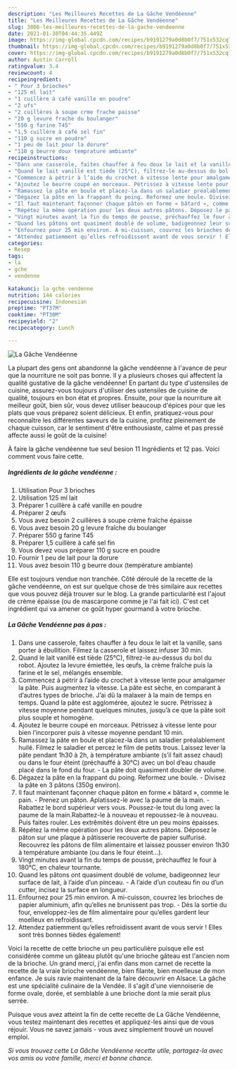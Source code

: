 ```yaml
---
description: "Les Meilleures Recettes de La Gâche Vendéenne"
title: "Les Meilleures Recettes de La Gâche Vendéenne"
slug: 3806-les-meilleures-recettes-de-la-gache-vendeenne
date: 2021-01-30T04:44:35.449Z
image: https://img-global.cpcdn.com/recipes/b9191279a0d8b0f7/751x532cq70/la-gache-vendeenne-photo-principale-de-la-recette.jpg
thumbnail: https://img-global.cpcdn.com/recipes/b9191279a0d8b0f7/751x532cq70/la-gache-vendeenne-photo-principale-de-la-recette.jpg
cover: https://img-global.cpcdn.com/recipes/b9191279a0d8b0f7/751x532cq70/la-gache-vendeenne-photo-principale-de-la-recette.jpg
author: Austin Carroll
ratingvalue: 3.4
reviewcount: 4
recipeingredient:
- " Pour 3 brioches"
- "125 ml lait"
- "1 cuillère à café vanille en poudre"
- "2 ufs"
- "2 cuillères à soupe crme frache paisse"
- "20 g levure frache du boulanger"
- "550 g farine T45"
- "1,5 cuillère à café sel fin"
- "110 g sucre en poudre"
- "1 peu de lait pour la dorure"
- "110 g beurre doux temprature ambiante"
recipeinstructions:
- "Dans une casserole, faites chauffer à feu doux le lait et la vanille, sans porter à ébullition. Filmez la casserole et laissez infuser 30 min."
- "Quand le lait vanillé est tiède (25°C), filtrez-le au-dessus du bol du robot. Ajoutez la levure émiettée, les œufs, la crème fraîche puis la farine et le sel, mélangés ensemble."
- "Commencez à pétrir à l’aide du crochet à vitesse lente pour amalgamer la pâte. Puis augmentez la vitesse. La pâte est sèche, en comparant à d’autres types de brioche. J’ai dû la malaxer à la main de temps en temps. Quand la pâte est agglomérée, ajoutez le sucre. Pétrissez à vitesse moyenne pendant quelques minutes, jusqu’à ce que la pâte soit plus souple et homogène."
- "Ajoutez le beurre coupé en morceaux. Pétrissez à vitesse lente pour bien l’incorporer puis à vitesse moyenne pendant 10 min."
- "Ramassez la pâte en boule et placez-la dans un saladier préalablement huilé. Filmez le saladier et percez le film de petits trous. Laissez lever la pâte pendant 1h30 à 2h, à température ambiante (s’il fait assez chaud) ou dans le four éteint (préchauffé à 30°C) avec un bol d’eau chaude placé dans le fond du four. La pâte doit quasiment doubler de volume."
- "Dégazez la pâte en la frappant du poing. Reformez une boule. Divisez la pâte en 3 pâtons (350g environ)."
- "Il faut maintenant façonner chaque pâton en forme « bâtard », comme le pain. Prenez un pâton. Aplatissez-le avec la paume de la main. Rabattez le bord supérieur vers vous. Poussez-le tout du long avec la paume de la main.Rabattez-le à nouveau et repoussez-le à nouveau. Puis faites rouler. Les extrêmités doivent être un peu moins épaisses."
- "Répétez la même opération pour les deux autres pâtons. Déposez le pâton sur une plaque à pâtisserie recouverte de papier sulfurisé. Recouvrez les pâtons de film alimentaire et laissez pousser environ 1h30 à température ambiante (ou dans le four éteint…)."
- "Vingt minutes avant la fin du temps de pousse, préchauffez le four à 180°C, en chaleur tournante."
- "Quand les pâtons ont quasiment doublé de volume, badigeonnez leur surface de lait, à l’aide d’un pinceau. A l’aide d’un couteau fin ou d’un cutter, incisez la surface en longueur."
- "Enfournez pour 25 min environ. A mi-cuisson, couvrez les brioches de papier aluminium, afin qu’elles ne brunissent pas trop. Dès la sortie du four, enveloppez-les de film alimentaire pour qu’elles gardent leur moelleux en refroidissant."
- "Attendez patiemment qu’elles refroidissent avant de vous servir ! Elles sont très bonnes tièdes également!"
categories:
- Resep
tags:
- la
- gche
- vendenne

katakunci: la gche vendenne 
nutrition: 144 calories
recipecuisine: Indonesian
preptime: "PT37M"
cooktime: "PT30M"
recipeyield: "2"
recipecategory: Lunch

---
```



![La Gâche Vendéenne](https://img-global.cpcdn.com/recipes/b9191279a0d8b0f7/751x532cq70/la-gache-vendeenne-photo-principale-de-la-recette.jpg)

La plupart des gens ont abandonné la gâche vendéenne à l'avance de peur que la nourriture ne soit pas bonne. Il y a plusieurs choses qui affectent la qualité gustative de la gâche vendéenne! En partant du type d'ustensiles de cuisine, assurez-vous toujours d'utiliser des ustensiles de cuisine de qualité, toujours en bon état et propres. Ensuite, pour que la nourriture ait meilleur goût, bien sûr, vous devez utiliser beaucoup d'épices pour que les plats que vous préparez soient délicieux. Et enfin, pratiquez-vous pour reconnaître les différentes saveurs de la cuisine, profitez pleinement de chaque cuisson, car le sentiment d'être enthousiaste, calme et pas pressé affecte aussi le goût de la cuisine!

<!--inarticleads1-->

À faire la gâche vendéenne tue seul besion 11 Ingrédients et 12 pas. Voici comment vous faire cette.

##### Ingrédients de la gâche vendéenne :

1. Utilisation  Pour 3 brioches
1. Utilisation 125 ml lait
1. Préparer 1 cuillère à café vanille en poudre
1. Préparer 2 œufs
1. Vous avez besoin 2 cuillères à soupe crème fraîche épaisse
1. Vous avez besoin 20 g levure fraîche du boulanger
1. Préparer 550 g farine T45
1. Préparer 1,5 cuillère à café sel fin
1. Vous devez vous préparer 110 g sucre en poudre
1. Fournir 1 peu de lait pour la dorure
1. Vous avez besoin 110 g beurre doux (température ambiante)


Elle est toujours vendue non tranchée. Côté déroulé de la recette de la gâche vendéenne, on est sur quelque chose de très similaire aux recettes que vous pouvez déjà trouver sur le blog. La grande particularité est l&#39;ajout de crème épaisse (ou de mascarpone comme je l&#39;ai fait ici). C&#39;est cet ingrédient qui va amener ce goût hyper gourmand à votre brioche. 

<!--inarticleads2-->

##### La Gâche Vendéenne pas à pas :

1. Dans une casserole, faites chauffer à feu doux le lait et la vanille, sans porter à ébullition. Filmez la casserole et laissez infuser 30 min.
1. Quand le lait vanillé est tiède (25°C), filtrez-le au-dessus du bol du robot. Ajoutez la levure émiettée, les œufs, la crème fraîche puis la farine et le sel, mélangés ensemble.
1. Commencez à pétrir à l’aide du crochet à vitesse lente pour amalgamer la pâte. Puis augmentez la vitesse. La pâte est sèche, en comparant à d’autres types de brioche. J’ai dû la malaxer à la main de temps en temps. Quand la pâte est agglomérée, ajoutez le sucre. Pétrissez à vitesse moyenne pendant quelques minutes, jusqu’à ce que la pâte soit plus souple et homogène.
1. Ajoutez le beurre coupé en morceaux. Pétrissez à vitesse lente pour bien l’incorporer puis à vitesse moyenne pendant 10 min.
1. Ramassez la pâte en boule et placez-la dans un saladier préalablement huilé. Filmez le saladier et percez le film de petits trous. Laissez lever la pâte pendant 1h30 à 2h, à température ambiante (s’il fait assez chaud) ou dans le four éteint (préchauffé à 30°C) avec un bol d’eau chaude placé dans le fond du four. - La pâte doit quasiment doubler de volume.
1. Dégazez la pâte en la frappant du poing. Reformez une boule. - Divisez la pâte en 3 pâtons (350g environ).
1. Il faut maintenant façonner chaque pâton en forme « bâtard », comme le pain. - Prenez un pâton. Aplatissez-le avec la paume de la main. - Rabattez le bord supérieur vers vous. Poussez-le tout du long avec la paume de la main.Rabattez-le à nouveau et repoussez-le à nouveau. Puis faites rouler. Les extrêmités doivent être un peu moins épaisses.
1. Répétez la même opération pour les deux autres pâtons. Déposez le pâton sur une plaque à pâtisserie recouverte de papier sulfurisé. Recouvrez les pâtons de film alimentaire et laissez pousser environ 1h30 à température ambiante (ou dans le four éteint…).
1. Vingt minutes avant la fin du temps de pousse, préchauffez le four à 180°C, en chaleur tournante.
1. Quand les pâtons ont quasiment doublé de volume, badigeonnez leur surface de lait, à l’aide d’un pinceau. - A l’aide d’un couteau fin ou d’un cutter, incisez la surface en longueur.
1. Enfournez pour 25 min environ. A mi-cuisson, couvrez les brioches de papier aluminium, afin qu’elles ne brunissent pas trop. - Dès la sortie du four, enveloppez-les de film alimentaire pour qu’elles gardent leur moelleux en refroidissant.
1. Attendez patiemment qu’elles refroidissent avant de vous servir ! Elles sont très bonnes tièdes également!


Voici la recette de cette brioche un peu particulière puisque elle est considérée comme un gâteau plutôt qu&#39;une brioche gâteau est l&#39;ancien nom de la brioche. Un grand merci, j&#39;ai enfin dans mon carnet de recette la recette de la vraie brioche vendéenne, bien filante, bien moelleuse de mon enfance. Je suis ravie maintenant de la faire découvrir en Alsace. La gâche est une spécialité culinaire de la Vendée. Il s&#39;agit d&#39;une viennoiserie de forme ovale, dorée, et semblable à une brioche dont la mie serait plus serrée. 

<!--inarticleads1-->

<p>
Puisque vous avez atteint la fin de cette recette de La Gâche Vendéenne, vous testez maintenant des recettes et appliquez-les ainsi que de vous réjouir. Vous ne savez jamais - vous avez simplement trouvé un nouvel emploi.
</p>

<p>
<i>Si vous trouvez cette La Gâche Vendéenne recette utile, partagez-la avec vos amis ou votre famille, merci et bonne chance.</i>
</p>
